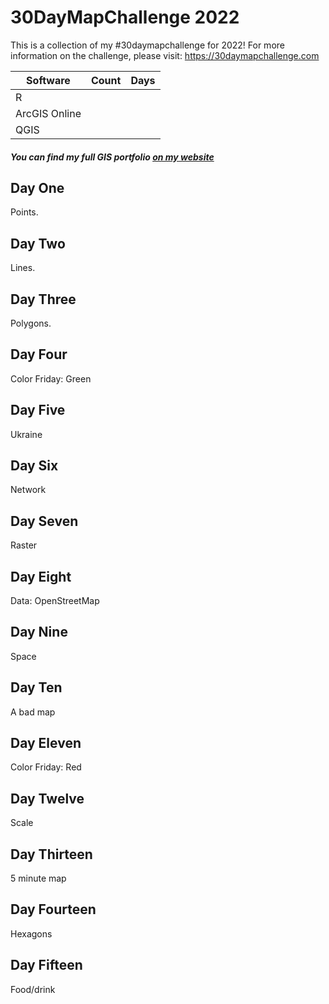 # 30DayMapChallenge 2022

This is a collection of my #30daymapchallenge for 2022! For more information on the challenge, please visit: https://30daymapchallenge.com



| Software      | Count         | Days          |
| ------------- | ------------- | ------------- |
| R             |               |               |
| ArcGIS Online |               |               |
| QGIS          |               |               |



##### You can find my full GIS portfolio [on my website](https://solloyd.wixsite.com/gisportfolio)

## Day One

Points.

## Day Two

Lines.

## Day Three

Polygons.

## Day Four

Color Friday: Green

## Day Five

Ukraine

## Day Six

Network

## Day Seven

Raster

## Day Eight

Data: OpenStreetMap

## Day Nine

Space

## Day Ten

A bad map

## Day Eleven

Color Friday: Red

## Day Twelve

Scale

## Day Thirteen

5 minute map

## Day Fourteen

Hexagons

## Day Fifteen

Food/drink
